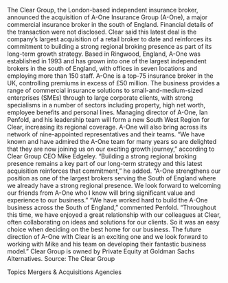 The Clear Group, the London-based independent insurance broker, announced the acquisition of A-One Insurance Group (A-One), a major commercial insurance broker in the south of England.
Financial details of the transaction were not disclosed.
Clear said this latest deal is the company’s largest acquisition of a retail broker to date and reinforces its commitment to building a strong regional broking presence as part of its long-term growth strategy.
Based in Ringwood, England, A-One was established in 1993 and has grown into one of the largest independent brokers in the south of England, with offices in seven locations and employing more than 150 staff.
A-One is a top-75 insurance broker in the UK, controlling premiums in excess of £50 million. The business provides a range of commercial insurance solutions to small-and-medium-sized enterprises (SMEs) through to large corporate clients, with strong specialisms in a number of sectors including property, high net worth, employee benefits and personal lines.
Managing director of A-One, Ian Penfold, and his leadership team will form a new South West Region for Clear, increasing its regional coverage. A-One will also bring across its network of nine-appointed representatives and their teams.
“We have known and have admired the A-One team for many years so are delighted that they are now joining us on our exciting growth journey,” according to Clear Group CEO Mike Edgeley.
“Building a strong regional broking presence remains a key part of our long-term strategy and this latest acquisition reinforces that commitment,” he added. “A-One strengthens our position as one of the largest brokers serving the South of England where we already have a strong regional presence. We look forward to welcoming our friends from A-One who I know will bring significant value and experience to our business.”
“We have worked hard to build the A-One business across the South of England,” commented Penfold. “Throughout this time, we have enjoyed a great relationship with our colleagues at Clear, often collaborating on ideas and solutions for our clients. So it was an easy choice when deciding on the best home for our business. The future direction of A-One with Clear is an exciting one and we look forward to working with Mike and his team on developing their fantastic business model.”
Clear Group is owned by Private Equity at Goldman Sachs Alternatives.
Source: The Clear Group

Topics
Mergers & Acquisitions
Agencies
